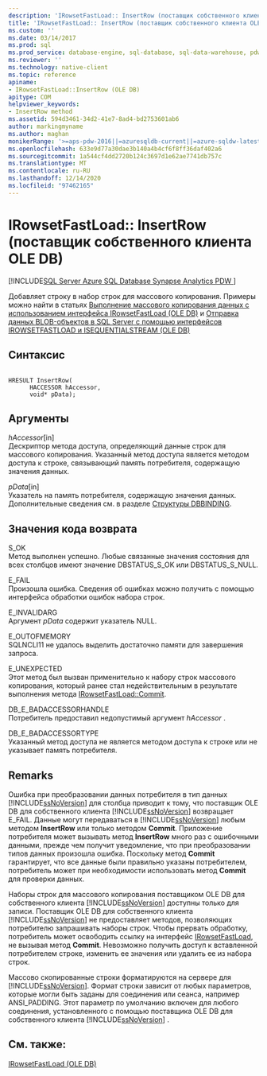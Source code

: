 ```yaml
---
description: 'IRowsetFastLoad:: InsertRow (поставщик собственного клиента OLE DB)'
title: 'IRowsetFastLoad:: InsertRow (поставщик собственного клиента OLE DB) | Документация Майкрософт'
ms.custom: ''
ms.date: 03/14/2017
ms.prod: sql
ms.prod_service: database-engine, sql-database, sql-data-warehouse, pdw
ms.reviewer: ''
ms.technology: native-client
ms.topic: reference
apiname:
- IRowsetFastLoad::InsertRow (OLE DB)
apitype: COM
helpviewer_keywords:
- InsertRow method
ms.assetid: 594d3461-34d2-41e7-8ad4-bd2753601ab6
author: markingmyname
ms.author: maghan
monikerRange: '>=aps-pdw-2016||=azuresqldb-current||=azure-sqldw-latest||>=sql-server-2016||>=sql-server-linux-2017||=azuresqldb-mi-current'
ms.openlocfilehash: 633e9d77a30dae3b140a4b4cf6f8ff36daf402a6
ms.sourcegitcommit: 1a544cf4dd2720b124c3697d1e62ae7741db757c
ms.translationtype: MT
ms.contentlocale: ru-RU
ms.lasthandoff: 12/14/2020
ms.locfileid: "97462165"
---
```

# <a name="irowsetfastloadinsertrow-native-client-ole-db-provider"></a>IRowsetFastLoad:: InsertRow (поставщик собственного клиента OLE DB)
[!INCLUDE[SQL Server Azure SQL Database Synapse Analytics PDW ](../../includes/applies-to-version/sql-asdb-asdbmi-asa-pdw.md)]

  Добавляет строку в набор строк для массового копирования. Примеры можно найти в статьях [Выполнение массового копирования данных с использованием интерфейса IRowsetFastLoad (OLE DB)](../../relational-databases/native-client-ole-db-how-to/bulk-copy-data-using-irowsetfastload-ole-db.md) и [Отправка данных BLOB-объектов в SQL Server с помощью интерфейсов IROWSETFASTLOAD и ISEQUENTIALSTREAM (OLE DB)](../../relational-databases/native-client-ole-db-how-to/send-blob-data-to-sql-server-using-irowsetfastload-and-isequentialstream-ole-db.md)  
  
## <a name="syntax"></a>Синтаксис  
  
```  
  
HRESULT InsertRow(  
      HACCESSOR hAccessor,  
      void* pData);  
```  
  
## <a name="arguments"></a>Аргументы  
 *hAccessor*[in]  
 Дескриптор метода доступа, определяющий данные строк для массового копирования. Указанный метод доступа является методом доступа к строке, связывающий память потребителя, содержащую значения данных.  
  
 *pData*[in]  
 Указатель на память потребителя, содержащую значения данных. Дополнительные сведения см. в разделе [Структуры DBBINDING](/previous-versions/windows/desktop/ms716845(v=vs.85)).  
  
## <a name="return-code-values"></a>Значения кода возврата  
 S_OK  
 Метод выполнен успешно. Любые связанные значения состояния для всех столбцов имеют значение DBSTATUS_S_OK или DBSTATUS_S_NULL.  
  
 E_FAIL  
 Произошла ошибка. Сведения об ошибках можно получить с помощью интерфейса обработки ошибок набора строк.  
  
 E_INVALIDARG  
 Аргумент *pData* содержит указатель NULL.  
  
 E_OUTOFMEMORY  
 SQLNCLI11 не удалось выделить достаточно памяти для завершения запроса.  
  
 E_UNEXPECTED  
 Этот метод был вызван применительно к набору строк массового копирования, который ранее стал недействительным в результате выполнения метода [IRowsetFastLoad::Commit](../../relational-databases/native-client-ole-db-interfaces/irowsetfastload-commit-ole-db.md).  
  
 DB_E_BADACCESSORHANDLE  
 Потребитель предоставил недопустимый аргумент *hAccessor* .  
  
 DB_E_BADACCESSORTYPE  
 Указанный метод доступа не является методом доступа к строке или не указывает память потребителя.  
  
## <a name="remarks"></a>Remarks  
 Ошибка при преобразовании данных потребителя в тип данных [!INCLUDE[ssNoVersion](../../includes/ssnoversion-md.md)] для столбца приводит к тому, что поставщик OLE DB для собственного клиента [!INCLUDE[ssNoVersion](../../includes/ssnoversion-md.md)] возвращает E_FAIL. Данные могут передаваться в [!INCLUDE[ssNoVersion](../../includes/ssnoversion-md.md)] любым методом **InsertRow** или только методом **Commit**. Приложение потребителя может вызывать метод **InsertRow** много раз с ошибочными данными, прежде чем получит уведомление, что при преобразовании типов данных произошла ошибка. Поскольку метод **Commit** гарантирует, что все данные были правильно указаны потребителем, потребитель может при необходимости использовать метод **Commit** для проверки данных.  
  
 Наборы строк для массового копирования поставщиком OLE DB для собственного клиента [!INCLUDE[ssNoVersion](../../includes/ssnoversion-md.md)] доступны только для записи. Поставщик OLE DB для собственного клиента [!INCLUDE[ssNoVersion](../../includes/ssnoversion-md.md)] не предоставляет методов, позволяющих потребителю запрашивать наборы строк. Чтобы прервать обработку, потребитель может освободить ссылку на интерфейс [IRowsetFastLoad](../../relational-databases/native-client-ole-db-interfaces/irowsetfastload-ole-db.md), не вызывая метод **Commit**. Невозможно получить доступ к вставленной потребителем строке, изменить ее значения или удалить ее из набора строк.  
  
 Массово скопированные строки форматируются на сервере для [!INCLUDE[ssNoVersion](../../includes/ssnoversion-md.md)]. Формат строки зависит от любых параметров, которые могли быть заданы для соединения или сеанса, например ANSI_PADDING. Этот параметр по умолчанию включен для любого соединения, установленного с помощью поставщика OLE DB для собственного клиента [!INCLUDE[ssNoVersion](../../includes/ssnoversion-md.md)] .  
  
## <a name="see-also"></a>См. также:  
 [IRowsetFastLoad (OLE DB)](../../relational-databases/native-client-ole-db-interfaces/irowsetfastload-ole-db.md)  
  
